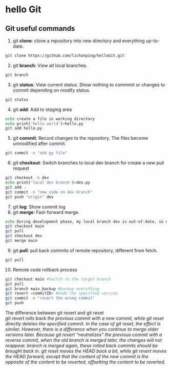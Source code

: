 # hello Git
## Git useful commands
1. git **clone**: clone a repository into new directory and everything up-to-date.
```bash
git clone https://github.com/lichanping/helloGit.git
```
2. git **branch**: View all local branches.
```bash
git branch
```
3. git **status**: View current status. Show nothing to commmit or changes to commit depending on modify status.
```bash
git status
```
4. git **add**: Add to staging area
```bash
echo create a file in working directory
echo print('hello world')>hello.py
git add hello.py
```
5. git **commit**: Record changes to the repository. The files become unmodified after commit.
```bash
git commit -m "add py file"
```
6. git **checkout**: Switch branches to local dev branch for create a new pull request
```bash
git checkout -b dev
echo print('local dev branch')>dev.py
git add .
git commit -m "new code on dev branch"
git push "origin" dev 
```
7. git **log**: Show commit log
8. git **merge**: Fast-forward merge.
```bash
echo During development phase, my local branch dev is out-of-date, so need to merge latest code from main branch.
git checkout main
git pull
git checkout dev
git merge main
```
9. git **pull**: pull back commits of remote repository, different from fetch.
```bash
git pull
```
10. Remote code rollback process
```bash
git checkout main #Switch to the target branch
git pull
git branch main_backup #backup everything
git revert <commitID> #Undo the specified version
git commit -m "revert the wrong commit"
git push
```
The difference between git revert and git reset<br>
*git revert rolls back the previous commit with a new commit, while git reset directly deletes the specified commit.
In the case of git reset, the effect is similar. However, there is a difference when you continue to merge older versions later. Because git revert "neutralizes" the previous commit with a reverse commit, when the old branch is merged later, the changes will not reappear. branch is merged again, these rolled back commits should be brought back in.
git reset moves the HEAD back a bit, while git revert moves the HEAD forward, except that the content of the new commit is the opposite of the content to be reverted, offsetting the content to be reverted.*